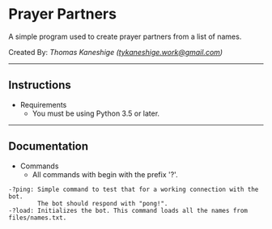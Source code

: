 # Prayer Partners

A simple program used to create prayer partners from a list of names.

Created By: 
*Thomas Kaneshige (tykaneshige.work@gmail.com)*

---

## Instructions

* Requirements
  * You must be using Python 3.5 or later.

---

## Documentation

* Commands
  * All commands with begin with the prefix '?'.

```
-?ping: Simple command to test that for a working connection with the bot. 
        The bot should respond with "pong!".
-?load: Initializes the bot. This command loads all the names from files/names.txt.
```
